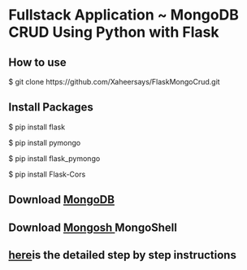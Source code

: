 <h1>Fullstack Application ~ MongoDB CRUD Using Python with Flask</h1>
<h2>How to use</h2>
$ git clone https://github.com/Xaheersays/FlaskMongoCrud.git

<h2>Install Packages</h2>
$ pip install flask

$ pip install pymongo

$ pip install flask_pymongo

$ pip install Flask-Cors

<h2>Download <a href="https://www.mongodb.com/try/download/community">MongoDB</a></h2>
<h2>Download <a href="https://www.mongodb.com/try/download/shell">Mongosh </a>MongoShell</h2>
<h2><a href="https://www.mongodb.com/docs/manual/installation/">here</a>is the detailed step by step instructions</h2>

            